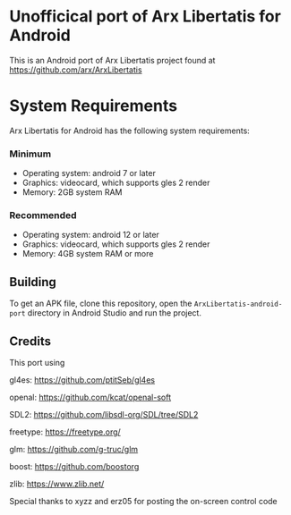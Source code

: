 # Unofficical port of Arx Libertatis for Android
This is an Android port of Arx Libertatis project found at https://github.com/arx/ArxLibertatis

# System Requirements

Arx Libertatis for Android has the following system requirements:

### Minimum
* Operating system: android 7 or later
* Graphics: videocard, which supports gles 2 render
* Memory: 2GB system RAM

### Recommended
* Operating system: android 12 or later
* Graphics: videocard, which supports gles 2 render
* Memory: 4GB system RAM or more

## Building

To get an APK file, clone this repository, open the `ArxLibertatis-android-port` directory in Android Studio and run the project.

## Credits
This port using

gl4es: https://github.com/ptitSeb/gl4es

openal: https://github.com/kcat/openal-soft

SDL2: https://github.com/libsdl-org/SDL/tree/SDL2

freetype: https://freetype.org/

glm: https://github.com/g-truc/glm

boost: https://github.com/boostorg

zlib: https://www.zlib.net/

Special thanks to xyzz and erz05 for posting the on-screen control code
